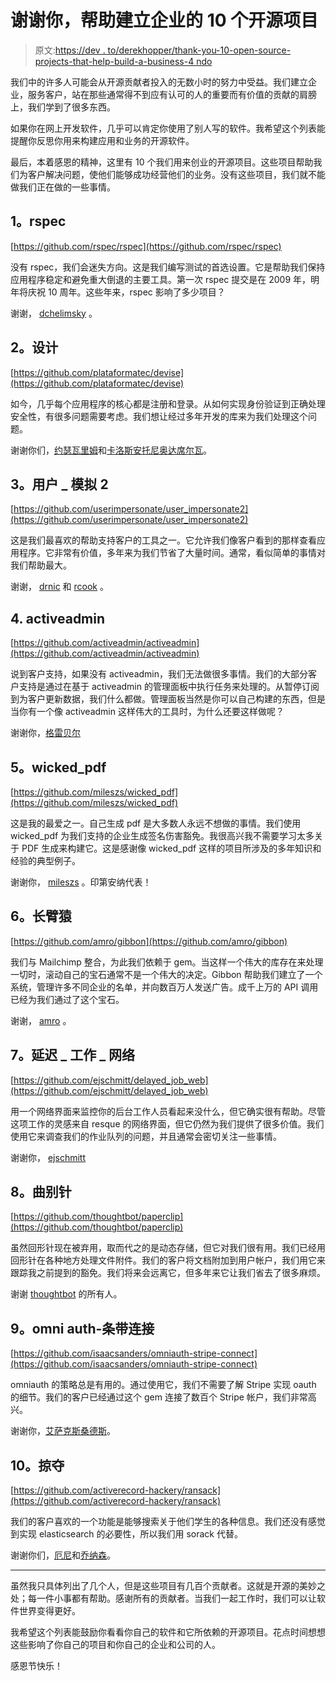 # 谢谢你，帮助建立企业的 10 个开源项目

> 原文:[https://dev . to/derekhopper/thank-you-10-open-source-projects-that-help-build-a-business-4 ndo](https://dev.to/derekjhopper/thank-you-10-open-source-projects-that-helped-build-a-business-4ndo)

我们中的许多人可能会从开源贡献者投入的无数小时的努力中受益。我们建立企业，服务客户，站在那些通常得不到应有认可的人的重要而有价值的贡献的肩膀上，我们学到了很多东西。

如果你在网上开发软件，几乎可以肯定你使用了别人写的软件。我希望这个列表能提醒你反思你用来构建应用和业务的开源软件。

最后，本着感恩的精神，这里有 10 个我们用来创业的开源项目。这些项目帮助我们为客户解决问题，使他们能够成功经营他们的业务。没有这些项目，我们就不能做我们正在做的一些事情。

## [](#1-rspec)1。rspec

[https://github.com/rspec/rspec](https://github.com/rspec/rspec)

没有 rspec，我们会迷失方向。这是我们编写测试的首选设置。它是帮助我们保持应用程序稳定和避免重大倒退的主要工具。第一次 rspec 提交是在 2009 年，明年将庆祝 10 周年。这些年来，rspec 影响了多少项目？

谢谢， [dchelimsky](https://github.com/dchelimsky) 。

## [](#2-devise)2。设计

[https://github.com/plataformatec/devise](https://github.com/plataformatec/devise)

如今，几乎每个应用程序的核心都是注册和登录。从如何实现身份验证到正确处理安全性，有很多问题需要考虑。我们想让经过多年开发的库来为我们处理这个问题。

谢谢你们，[约瑟瓦里姆](https://github.com/josevalim)和[卡洛斯安托尼奥达席尔瓦](https://github.com/carlosantoniodasilva)。

## [](#3-userimpersonate2)3。用户 _ 模拟 2

[https://github.com/userimpersonate/user_impersonate2](https://github.com/userimpersonate/user_impersonate2)

这是我们最喜欢的帮助支持客户的工具之一。它允许我们像客户看到的那样查看应用程序。它非常有价值，多年来为我们节省了大量时间。通常，看似简单的事情对我们帮助最大。

谢谢， [drnic](https://github.com/drnic) 和 [rcook](https://github.com/rcook) 。

## [](#4-activeadmin)4\. activeadmin

[https://github.com/activeadmin/activeadmin](https://github.com/activeadmin/activeadmin)

说到客户支持，如果没有 activeadmin，我们无法做很多事情。我们的大部分客户支持是通过在基于 activeadmin 的管理面板中执行任务来处理的。从暂停订阅到为客户更新数据，我们什么都做。管理面板当然是你可以自己构建的东西，但是当你有一个像 activeadmin 这样伟大的工具时，为什么还要这样做呢？

谢谢你，[格雷贝尔](https://github.com/gregbell)

## [](#5-wickedpdf)5。wicked_pdf

[https://github.com/mileszs/wicked_pdf](https://github.com/mileszs/wicked_pdf)

这是我的最爱之一。自己生成 pdf 是大多数人永远不想做的事情。我们使用 wicked_pdf 为我们支持的企业生成签名伤害豁免。我很高兴我不需要学习太多关于 PDF 生成来构建它。这是感谢像 wicked_pdf 这样的项目所涉及的多年知识和经验的典型例子。

谢谢你， [mileszs](https://github.com/mileszs) 。印第安纳代表！

## [](#6-gibbon)6。长臂猿

[https://github.com/amro/gibbon](https://github.com/amro/gibbon)

我们与 Mailchimp 整合，为此我们依赖于 gem。当这样一个伟大的库存在来处理一切时，滚动自己的宝石通常不是一个伟大的决定。Gibbon 帮助我们建立了一个系统，管理许多不同企业的名单，并向数百万人发送广告。成千上万的 API 调用已经为我们通过了这个宝石。

谢谢， [amro](https://github.com/amro) 。

## [](#7-delayedjobweb)7。延迟 _ 工作 _ 网络

[https://github.com/ejschmitt/delayed_job_web](https://github.com/ejschmitt/delayed_job_web)

用一个网络界面来监控你的后台工作人员看起来没什么，但它确实很有帮助。尽管这项工作的灵感来自 resque 的网络界面，但它仍然为我们提供了很多价值。我们使用它来调查我们的作业队列的问题，并且通常会密切关注一些事情。

谢谢你， [ejschmitt](https://github.com/ejschmitt)

## [](#8-paperclip)8。曲别针

[https://github.com/thoughtbot/paperclip](https://github.com/thoughtbot/paperclip)

虽然回形针现在被弃用，取而代之的是动态存储，但它对我们很有用。我们已经用回形针在各种地方处理文件附件。我们的客户将文档附加到用户帐户，我们用它来跟踪我之前提到的豁免。我们将来会远离它，但多年来它让我们省去了很多麻烦。

谢谢 [thoughtbot](https://github.com/thoughtbot) 的所有人。

## [](#9-omniauthstripeconnect)9。omni auth-条带连接

[https://github.com/isaacsanders/omniauth-stripe-connect](https://github.com/isaacsanders/omniauth-stripe-connect)

omniauth 的策略总是有用的。通过使用它，我们不需要了解 Stripe 实现 oauth 的细节。我们的客户已经通过这个 gem 连接了数百个 Stripe 帐户，我们非常高兴。

谢谢你，[艾萨克斯桑德斯](https://github.com/isaacsanders)。

## [](#10-ransack)10。掠夺

[https://github.com/activerecord-hackery/ransack](https://github.com/activerecord-hackery/ransack)

我们的客户喜欢的一个功能是能够搜索关于他们学生的各种信息。我们还没有感觉到实现 elasticsearch 的必要性，所以我们用 sorack 代替。

谢谢你们，[厄尼](https://github.com/ernie)和[乔纳森](https://github.com/jonatack)。

* * *

虽然我只具体列出了几个人，但是这些项目有几百个贡献者。这就是开源的美妙之处；每一件小事都有帮助。感谢所有的贡献者。当我们一起工作时，我们可以让软件世界变得更好。

我希望这个列表能鼓励你看看你自己的软件和它所依赖的开源项目。花点时间想想这些影响了你自己的项目和你自己的企业和公司的人。

感恩节快乐！
